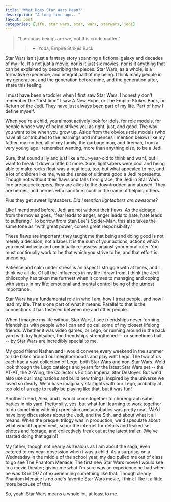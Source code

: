 ```yaml
---
title: "What Does Star Wars Mean?"
description: "A long time ago..."
layout: post
categories: [life, star wars, star, wars, starwars, jedi]
---
```


>"Luminous beings are we, not this crude matter."
>>- Yoda, Empire Strikes Back

Star Wars isn't just a fantasy story spanning a fictional galaxy and decades of my life. It's not just a movie, nor is it just six movies, nor is it anything that can be explained by describing the pieces. Star Wars, as a whole, is a formative experience, and integral part of my being. I think many people in my generation, and the generation before mine, and the generation after, share this feeling.

I must have been a toddler when I first saw Star Wars. I honestly don't remember the "first time" I saw A New Hope, or The Empire Strikes Back, or Return of the Jedi. They have just always been part of my life. Part of how I define myself.

When you're a child, you almost actively look for idols, for role models, for people whose way of being strikes you as right, just, and good. The way you want to be when you grow up. Aside from the obvious role models (who have all contributed to the learnings and influences I mention below) like my father, my mother, all of my family, the garbage man, and fireman, from a very young age I remember wanting, more than anything else, to be a Jedi.

Sure, that sound silly and just like a four-year-old to think and want, but I want to break it down a little bit more. Sure, lightsabers were cool and being able to make rocks float was a neat idea, too, but what appealed to me, and a lot of children like me, was the sense of ultimate good a Jedi represents. Though not without their flaws and falls from grace, the Jedi in Star Wars lore are peacekeepers, they are allies to the downtrodden and abused. They are heroes, and heroes who sacrifice much in the name of helping others.

Plus they get sweet lightsabers. _Did I mention lightsabers are awesome?_

Like I mentioned before, Jedi are not without their flaws. As the addage from the movies goes, "fear leads to anger, anger leads to hate, hate leads to suffering." To borrow from Stan Lee's Spider-Man, this also takes the same tone as "with great power, comes great responsibility." 

These flaws are important; they taught me that being and doing good is not merely a decision, not a label. It is the sum of your actions, actions which you must actively and continually re-assess against your moral ruler. You must continually work to be that which you strive to be, and that effort is unending.

Patience and calm under stress is an aspect I struggle with at times, and I think we all do. Of all the influences in my life I draw from, I think the Jedi philosophy has taken me furthest when it comes to managing and coping with stress in my life: emotional and mental control being of the utmost importance.

Star Wars has a fundamental role in who I am, how I treat people, and how I lead my life. That's one part of what it means. Parallel to that is the connections it has fostered between me and other people.

When I imagine my life without Star Wars, I see friendships never forming, friendships with people who I can and do call some of my closest lifelong friends. Whether it was video games, or Lego, or running around in the back yard with toy lightsaber, the friendships strengthened -- or sometimes built -- by Star Wars are incredibly special to me.

My good friend Nathan and I would convene every weekend in the summer to ride bikes around our neighborhoods and play wiht Lego. The two of us each had a vast collection of Lego, both Star Wars and non-Star Wars. We'd look through the Lego catalogs and yearn for the latest Star Wars set -- the AT-AT, the X-Wing, the Collector's Edition Imperial Star Destoyer. But we'd also use our imaginations and build new things, inspired by the universe we loved so dearly. We'd have imaginary starfights with our Lego, probably at too old of an age to really be playing like that, but it was fun!

Another friend, Alex, and I, would come together to choreograph saber battles in his yard. Pretty silly, yes, but what fun! learning to work together to do something with high precision and acrobatics was pretty neat. We'd have long discussions about the Jedi, and the Sith, and about what it all means. When the prequel trilogy was in production, we'd speculate about what would happen next, scour the internet for details and leaked set photos and footage, and collectively freak out at the latest trailer. (We've started doing that again!)

My father, though not nearly as zealous as I am about the saga, even catered to my near-obsession when I was a child. As a surprise, on a Wednesday in the middle of the school year, my dad pulled me out of class to go see The Phantom Menace. The first new Star Wars movie I would see in a movie theater; giving me what I'm sure was an experience he had when he was 18 in 1977 of experiencing something like that. Though clearly Phantom Menace is no one's favorite Star Wars movie, I think I like it a little more because of that.

So, yeah. Star Wars means a whole lot, at least to me.